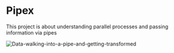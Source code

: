 # Pipex

This project is about understanding parallel processes and passing information via pipes

![Data-walking-into-a-pipe-and-getting-transformed](https://github.com/NULL-Term1nat0r/Pipex/assets/109620716/f1ac99a1-fb68-442b-bbdd-d82aef2a6525)
